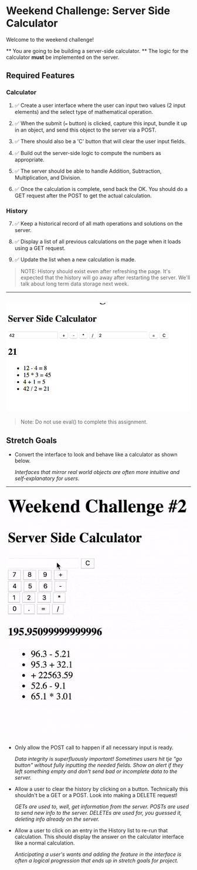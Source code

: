 # Weekend Challenge: Server Side Calculator

Welcome to the weekend challenge!

** You are going to be building a server-side calculator. ** The logic for the calculator **must** be implemented on the server. 

## Required Features

### Calculator

1. ✅ Create a user interface where the user can input two values (2 input elements) and the select type of mathematical operation.

2. ✅ When the submit (`=` button) is clicked, capture this input, bundle it up in an object, and send this object to the server via a POST.

3. ✅ There should also be a 'C' button that will clear the user input fields.

4. ✅ Build out the server-side logic to compute the numbers as appropriate. 

5. ✅ The server should be able to handle Addition, Subtraction, Multiplication, and Division. 

6. ✅ Once the calculation is complete, send back the OK. You should do a GET request after the POST to get the actual calculation.

### History

7. ✅ Keep a historical record of all math operations and solutions on the server. 

8. ✅ Display a list of all previous calculations on the page when it loads using a GET request. 

9. ✅ Update the list when a new calculation is made.

> NOTE: History should exist even after refreshing the page. It's expected that the history will go away after restarting the server. We'll talk about long term data storage next week.

---
![base mode interface](images/baseMode.png)
---

> Note: Do not use eval() to complete this assignment.

## Stretch Goals

- Convert the interface to look and behave like a calculator as shown below.

  *Interfaces that mirror real world objects are often more intuitive and self-explanatory for users.*

---
![calculator interface](images/stretchGoal_interface.gif)
---

- Only allow the POST call to happen if all necessary input is ready.

  *Data integrity is superfluously important! Sometimes users hit tje "go button" without fully inputting the needed fields. Show an alert if they left something empty and don't send bad or incomplete data to the server.*

- Allow a user to clear the history by clicking on a button. Technically this shouldn't be a GET or a POST. Look into making a DELETE request!

  *GETs are used to, well, get information from the server. POSTs are used to send new info to the server. DELETEs are used for, you guessed it, deleting info already on the server.*

- Allow a user to click on an entry in the History list to re-run that calculation. This should display the answer on the calculator interface like a normal calculation.

  *Anticipating a user's wants and adding the feature in the interface is often a logical progression that ends up in stretch goals for project.*

